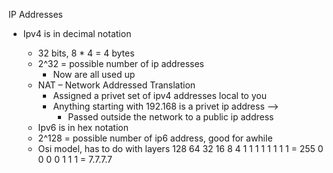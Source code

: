IP Addresses 

* Ipv4 is in decimal notation 

	* 32 bits, 8 * 4 = 4 bytes 
    * 2^32 = possible number of ip addresses  
        * Now are all used up 
    * NAT – Network Addressed Translation  
        * Assigned a privet set of ipv4 addresses local to you  
        * Anything starting with 192.168 is a privet ip address -->
            * Passed outside the network to a public ip address 
    * Ipv6 is in hex notation 
    * 2^128 = possible number of ip6 address, good for awhile  
    * Osi model, has to do with layers 
    128  64  32  16  8  4  1 
        1    1     1     1   1  1 1 = 255 
         0    0     0     0  1 1 1 = 7.7.7.7 